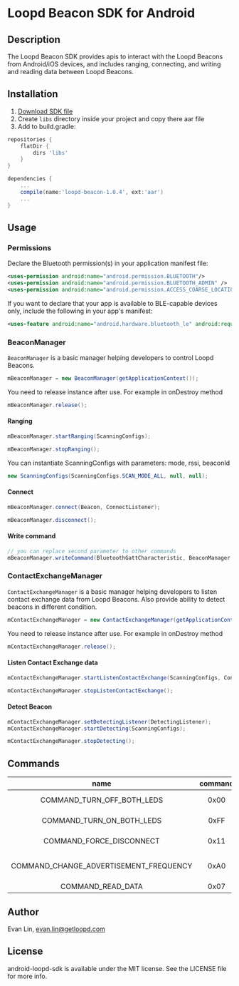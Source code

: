 # Loopd Beacon SDK for Android

## Description
The Loopd Beacon SDK provides apis to interact with the Loopd Beacons from Android/iOS devices, and includes ranging, connecting, and writing and reading data between Loopd Beacons.

## Installation
1. [Download SDK file](https://storage.googleapis.com/android-beacon-sdk/loopd-beacon-1.0.4.aar)
2. Create `libs` directory inside your project and copy there aar file
3. Add to build.gradle:

```groovy
repositories {
    flatDir {
        dirs 'libs'
    }
}
```

```groovy
dependencies {
    ...
    compile(name:'loopd-beacon-1.0.4', ext:'aar')
    ...
}
```

## Usage
### Permissions
Declare the Bluetooth permission(s) in your application manifest file:
```xml
<uses-permission android:name="android.permission.BLUETOOTH"/>
<uses-permission android:name="android.permission.BLUETOOTH_ADMIN" />
<uses-permission android:name="android.permission.ACCESS_COARSE_LOCATION"/>
```
If you want to declare that your app is available to BLE-capable devices only, include the following in your app's manifest:
```xml
<uses-feature android:name="android.hardware.bluetooth_le" android:required="true"/>
```

### BeaconManager
`BeaconManager` is a basic manager helping developers to control Loopd Beacons.
```java
mBeaconManager = new BeaconManager(getApplicationContext());
```
You need to release instance after use. For example in onDestroy method
```java
mBeaconManager.release();
```

#### Ranging
```java
mBeaconManager.startRanging(ScanningConfigs);
```
```java
mBeaconManager.stopRanging();
```
You can instantiate ScanningConfigs with parameters: mode, rssi, beaconId
```java
new ScanningConfigs(ScanningConfigs.SCAN_MODE_ALL, null, null);
```

#### Connect
```java
mBeaconManager.connect(Beacon, ConnectListener);
```
```java
mBeaconManager.disconnect();
```

#### Write command
```java
// you can replace second parameter to other commands
mBeaconManager.writeCommand(BluetoothGattCharacteristic, BeaconManager.COMMAND_TURN_ON_BOTH_LEDS);
```

### ContactExchangeManager
`ContactExchangeManager` is a basic manager helping developers to listen contact exchange data from Loopd Beacons. Also provide ability to detect beacons in different condition.
```java
mContactExchangeManager = new ContactExchangeManager(getApplicationContext());
```
You need to release instance after use. For example in onDestroy method
```java
mContactExchangeManager.release();
```

#### Listen Contact Exchange data
```java
mContactExchangeManager.startListenContactExchange(ScanningConfigs, ContactExchangeListener);
```
```java
mContactExchangeManager.stopListenContactExchange();
```

#### Detect Beacon
```java
mContactExchangeManager.setDetectingListener(DetectingListener);
mContactExchangeManager.startDetecting(ScanningConfigs);
```
```java
mContactExchangeManager.stopDetecting();
```


## Commands
|name| command | action  |
|:-------:|:-------:|:-------:|
|COMMAND_TURN_OFF_BOTH_LEDS| 0x00 | Switch off both LEDs |
|COMMAND_TURN_ON_BOTH_LEDS| 0xFF | Switch on both LEDs |
|COMMAND_FORCE_DISCONNECT| 0x11 | Disconnect Connection |
|COMMAND_CHANGE_ADVERTISEMENT_FREQUENCY| 0xA0 | Change advertisement frequency |
|COMMAND_READ_DATA| 0x07 | Read data |

## Author

Evan Lin, evan.lin@getloopd.com

## License

android-loopd-sdk is available under the MIT license. See the LICENSE file for more info.
